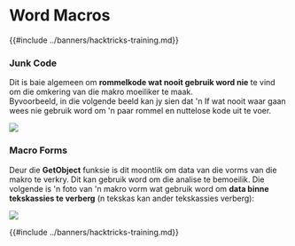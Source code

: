 # Word Macros

{{#include ../banners/hacktricks-training.md}}

### Junk Code

Dit is baie algemeen om **rommelkode wat nooit gebruik word nie** te vind om die omkering van die makro moeiliker te maak.\
Byvoorbeeld, in die volgende beeld kan jy sien dat 'n If wat nooit waar gaan wees nie gebruik word om 'n paar rommel en nuttelose kode uit te voer.

![](<../images/image (369).png>)

### Macro Forms

Deur die **GetObject** funksie is dit moontlik om data van die vorms van die makro te verkry. Dit kan gebruik word om die analise te bemoeilik. Die volgende is 'n foto van 'n makro vorm wat gebruik word om **data binne tekskassies te verberg** (n tekskas kan ander tekskassies verberg):

![](<../images/image (344).png>)

{{#include ../banners/hacktricks-training.md}}
